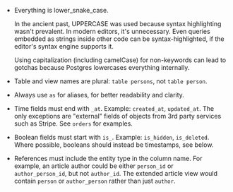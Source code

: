 * Everything is lower_snake_case.

  In the ancient past, UPPERCASE was used because syntax highlighting wasn't prevalent. In modern editors, it's unnecessary. Even queries embedded as strings inside other code can be syntax-highlighted, if the editor's syntax engine supports it.

  Using capitalization (including camelCase) for non-keywords can lead to gotchas because Postgres lowercases everything internally.

* Table and view names are plural: `table persons`, not `table person`.

* Always use `as` for aliases, for better readability and clarity.

* Time fields must end with `_at`. Example: `created_at`, `updated_at`. The only exceptions are "external" fields of objects from 3rd party services such as Stripe. See `orders` for examples.

* Boolean fields must start with `is_`. Example: `is_hidden`, `is_deleted`. Where possible, booleans should instead be timestamps, see below.

* References must include the entity type in the column name. For example, an article author could be either `person_id` or `author_person_id`, but not `author_id`. The extended article view would contain `person` or `author_person` rather than just `author`.
